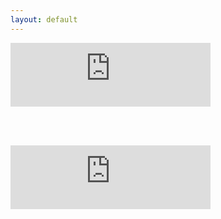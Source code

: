 ```yaml
---
layout: default
---
```



<iframe src="https://anchor.fm/torstenpakanten/embed/episodes/2--Chatbottar-e1kfrt" height="102px" width="320px" frameborder="0" scrolling="no"></iframe>

<br><br>

<iframe src='https://anchor.fm/torstenpakanten/embed/episodes/1--Hjlp-det-gr-fr-snabbt-e1kfo0' height='102px' width='320px' frameborder='0' scrolling='no'></iframe>
